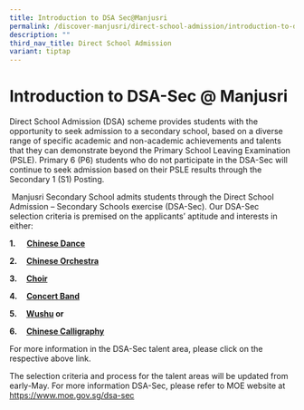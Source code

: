 ```yaml
---
title: Introduction to DSA Sec@Manjusri
permalink: /discover-manjusri/direct-school-admission/introduction-to-dsa-sec-at-manjusri/
description: ""
third_nav_title: Direct School Admission
variant: tiptap
---
```

<h1><strong>Introduction to DSA-Sec @ Manjusri</strong></h1>
<p>Direct School Admission (DSA) scheme provides students with the opportunity
to seek admission to a secondary school, based on a diverse range of specific
academic and non-academic achievements and talents that they can demonstrate
beyond the Primary School Leaving Examination (PSLE). Primary 6 (P6) students
who do not participate in the DSA-Sec will continue to seek admission based
on their PSLE results through the Secondary 1 (S1) Posting.</p>
<p>&nbsp;Manjusri Secondary School admits students through the Direct School
Admission – Secondary Schools exercise (DSA-Sec). Our DSA-Sec selection
criteria is premised on the applicants’ aptitude and interests in either:</p>
<p><strong>1.&nbsp;&nbsp;&nbsp;&nbsp;&nbsp; <a href="/cca/performing-arts/chinese-dance/" rel="noopener noreferrer nofollow" target="_blank">Chinese Dance</a>&nbsp;</strong>
</p>
<p><strong>2.&nbsp;&nbsp;&nbsp;&nbsp; <a href="/cca/performing-arts/chinese-orchestra/" rel="noopener noreferrer nofollow" target="_blank">Chinese Orchestra</a></strong>
</p>
<p><strong>3.&nbsp;&nbsp;&nbsp;&nbsp; <a href="/cca/performing-arts/choir/" rel="noopener noreferrer nofollow" target="_blank">Choir</a></strong>
</p>
<p><strong>4.&nbsp;&nbsp;&nbsp;&nbsp; <a href="/cca/performing-arts/concert-band/" rel="noopener noreferrer nofollow" target="_blank">Concert Band</a></strong>
</p>
<p><strong>5.&nbsp;&nbsp;&nbsp;&nbsp; <a href="/cca/sports/wushu/" rel="noopener noreferrer nofollow" target="_blank">Wushu</a> or</strong>
</p>
<p><strong>6.&nbsp;&nbsp;&nbsp;&nbsp; <a href="/cca/clubs-and-societies/chinese-calligraphy/" rel="noopener noreferrer nofollow" target="_blank">Chinese Calligraphy</a></strong>
</p>
<p>For more information in the DSA-Sec talent area, please click on the respective
above link.</p>
<p>The selection criteria and process for the talent areas will be updated
from early-May. For more information DSA-Sec, please refer to MOE website
at <a href="https://www.moe.gov.sg/dsa-sec" rel="noopener noreferrer nofollow" target="_blank">https://www.moe.gov.sg/dsa-sec</a>
</p>
